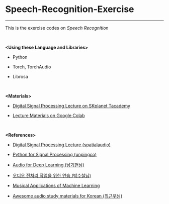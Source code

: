 # Speech-Recognition-Exercise
-----

This is the exercise codes on *Speech Recognition*

<br/>

**\<Using these Language and Libraries\>**

- Python

- Torch, TorchAudio

- Librosa

<br/>

**\<Materials\>**

- [Digital Signal Processing Lecture on SKplanet Tacademy](https://www.youtube.com/watch?v=RxbkEjV7c0o&list=PL9mhQYIlKEhem5_wrQqDtNqNcaDyFrYGN&index=1)

- [Lecture Materials on Google Colab](https://colab.research.google.com/drive/1wdHc0sy3ECw-R48BvJvsB6w8o-nK7Nfp#scrollTo=hbFBOE8uwJ7V)

<br/>

**\<References\>**

- [Digital Signal Processing Lecture (spatialaudio)](https://github.com/spatialaudio/digital-signal-processing-lecture)

- [Python for Signal Processing (unpingco)](https://github.com/unpingco/Python-for-Signal-Processing)

- [Audio for Deep Learning (남기현님)](https://tykimos.github.io/2019/07/04/ISS_2nd_Deep_Learning_Conference_All_Together/)

- [오디오 전처리 작업을 위한 연습 (박수철님)](https://github.com/scpark20/audio-preprocessing-practice)

- [Musical Applications of Machine Learning](https://mac.kaist.ac.kr/~juhan/gct634/)

- [Awesome audio study materials for Korean (최근우님)](https://github.com/keunwoochoi/awesome-audio-study-materials-for-korean)
